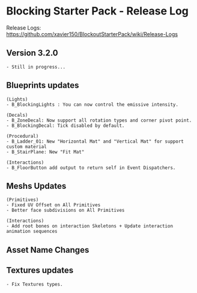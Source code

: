 # Blocking Starter Pack - Release Log
Release Logs: https://github.com/xavier150/BlockoutStarterPack/wiki/Release-Logs

## Version 3.2.0
	- Still in progress...

## Blueprints updates
	(Lights)
	- B_BlockingLights : You can now control the emissive intensity.
	
	(Decals)
	- B_ZoneDecal: Now support all rotation types and corner pivot point.
	- B_BlockingDecal: Tick disabled by default.
		
	(Procedural)
	- B_Ladder_01: New "Horizontal Mat" and "Vertical Mat" for support custom material
	- B_StairPlane: New "Fit Mat"

	(Interactions)
	- B_FloorButton add output to return self in Event Dispatchers.

	
## Meshs Updates
	(Primitives)
	- Fixed UV Offset on All Primitives
	- Better face subdivisions on All Primitives

	(Interactions)
	- Add root bones on interaction Skeletons + Update interaction animation sequences

## Asset Name Changes

## Textures updates
	- Fix Textures types.

